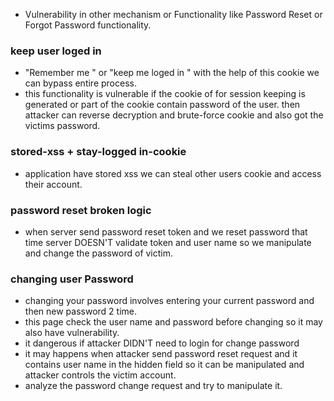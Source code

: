 * Vulnerability in other mechanism or Functionality like Password Reset or Forgot Password functionality.

### keep user loged in 
* "Remember me " or "keep  me loged in " with the help of this cookie we can bypass entire process.
*  this functionality is vulnerable if the cookie of for session keeping is generated or part of the cookie contain password of the user. then attacker can reverse decryption and brute-force cookie and also got the victims password.

### stored-xss + stay-logged in-cookie

* application have stored xss we can steal other users cookie and access their account.

### password reset broken logic 
* when server send password reset token and  we reset password that time server DOESN'T validate token and user name so we manipulate and change the password of victim.

### changing user Password 
* changing your password involves entering your current password and then new password 2 time. 
* this page check the user name and password before changing so it may also have vulnerability.
* it dangerous if attacker DIDN'T need to login for change password 
* it may happens when attacker send password reset request and it contains user name in the hidden field so it can be manipulated and attacker controls the victim account.
* analyze the password change request and try to manipulate it.
	


